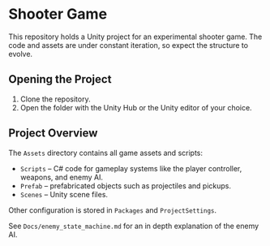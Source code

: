 # Shooter Game

This repository holds a Unity project for an experimental shooter game. The code and assets are under constant iteration, so expect the structure to evolve.

## Opening the Project

1. Clone the repository.
2. Open the folder with the Unity Hub or the Unity editor of your choice.

## Project Overview

The `Assets` directory contains all game assets and scripts:

- `Scripts` – C# code for gameplay systems like the player controller, weapons, and enemy AI.
- `Prefab` – prefabricated objects such as projectiles and pickups.
- `Scenes` – Unity scene files.

Other configuration is stored in `Packages` and `ProjectSettings`.

See `Docs/enemy_state_machine.md` for an in depth explanation of the enemy AI.
